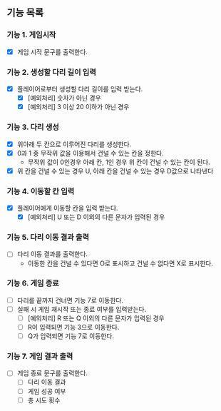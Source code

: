 ## 기능 목록

### 기능 1. 게임시작

- [x] 게임 시작 문구를 출력한다.

### 기능 2. 생성할 다리 길이 입력

- [x] 플레이어로부터 생성할 다리 길이를 입력 받는다.
  - [x] [예외처리] 숫자가 아닌 경우
  - [x] [예외처리] 3 이상 20 이하가 아닌 경우

### 기능 3. 다리 생성

- [x] 위아래 두 칸으로 이루어진 다리를 생성한다.
- [x] 0과 1 중 무작위 값을 이용해서 건널 수 있는 칸을 정한다.
  - 무작위 값이 0인경우 아래 칸, 1인 경우 위 칸이 건널 수 있는 칸이 된다.
- [x] 위 칸을 건널 수 있는 경우 U, 아래 칸을 건널 수 있는 경우 D값으로 나타낸다

### 기능 4. 이동할 칸 입력

- [x] 플레이어에게 이동할 칸을 입력 받는다.
  - [x] [예외처리] U 또는 D 이외의 다른 문자가 입력된 경우

### 기능 5. 다리 이동 결과 출력

- [ ] 다리 이동 결과를 출력한다.
  - 이동한 칸을 건널 수 있다면 O로 표시하고 건널 수 없다면 X로 표시한다.

### 기능 6. 게임 종료

- [ ] 다리를 끝까지 건너면 기능 7로 이동한다.
- [ ] 실패 시 게임 재시작 또는 종료 여부를 입력받는다.
  - [ ] [예외처리] R 또는 Q 이외의 다른 문자가 입력된 경우
  - [ ] R이 입력되면 기능 3으로 이동한다.
  - [ ] Q가 입력되면 기능 7로 이동한다.

### 기능 7. 게임 결과 출력

- [ ] 게임 종료 문구를 출력한다.
  - [ ] 다리 이동 결과
  - [ ] 게임 성공 여부
  - [ ] 총 시도 횟수
